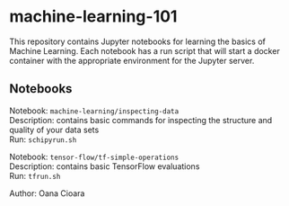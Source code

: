 # machine-learning-101

This repository contains Jupyter notebooks for learning the basics of Machine Learning. Each notebook has a run script that will start a docker container with the appropriate environment for the Jupyter server.

## Notebooks
Notebook: `machine-learning/inspecting-data` <br/>
Description: contains basic commands for inspecting the structure and quality of your data sets <br/>
Run: `schipyrun.sh`</br>

Notebook: `tensor-flow/tf-simple-operations` <br/>
Description: contains basic TensorFlow evaluations <br/>
Run: `tfrun.sh`

Author: Oana Cioara
